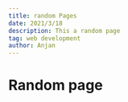 ```yaml
---
title: random Pages
date: 2021/3/18
description: This a random page
tag: web development
author: Anjan
---
```



# Random page
